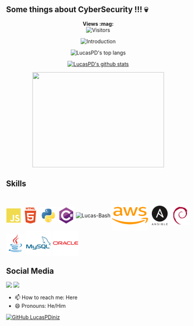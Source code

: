 ## Some things about CyberSecurity !!! :skull:

<p align="center">
  <strong>Views :mag:</strong>
  <br>
  <img src="https://profile-counter.glitch.me/lucaspd777/count.svg" alt="Visitors">
</p>

<p align="center">
  <img src="https://readme-typing-svg.herokuapp.com/?font=JetBrains+Mono&duration=5000&color=00FF00&center=true&vCenter=true&lines=root@nasa.gov:~%23%20rm%20-rf%20/" alt="Introduction">
</p>

<p align="center">
  <img src="https://github-readme-stats.vercel.app/api/top-langs/?username=LucasPDiniz&layout=compact&theme=merko" alt="LucasPD's top langs">
</p>

<p align="center">
  <a href="https://github.com/anuraghazra/github-readme-stats">
    <img src="https://github-readme-stats.vercel.app/api?username=LucasPDiniz&theme=merko" alt="LucasPD's github stats">
  </a>
</p>

<p align="center">
  <img width="360" height="260" src="https://blog.explicae.com.br/wp-content/uploads/2018/08/MATERIAS-ESTUDO-ENEM-VESTIBULAR.gif">
</p>

## Skills

</div>
<div style="display: inline_block"><br>
  <img align="center" alt="Lucas-Js" height="40" width="40" src="https://raw.githubusercontent.com/devicons/devicon/master/icons/javascript/javascript-plain.svg">
  <img align="center" alt="Lucas-HTML" height="45" width="45" src="https://raw.githubusercontent.com/devicons/devicon/master/icons/html5/html5-plain-wordmark.svg">
  <img align="center" alt="Lucas-Python" height="45" width="45" src="https://raw.githubusercontent.com/devicons/devicon/master/icons/python/python-original.svg">
  <img align="center" alt="Lucas-Csharp" height="45" width="45" src="https://raw.githubusercontent.com/devicons/devicon/master/icons/csharp/csharp-original.svg">
  <img align="center" alt="Lucas-Bash" height="45" width="45" src="https://cdn3.iconfinder.com/data/icons/blue-ulitto/128/Developer_files_Bash_Shell_Script-512.png">
  <img align="center" alt="Lucas-AWS" height="80" width="100" src="https://raw.githubusercontent.com/devicons/devicon/master/icons/amazonwebservices/amazonwebservices-plain-wordmark.svg">
  <img align="center" alt="Lucas-Ansible" height="55" width="55" src="https://raw.githubusercontent.com/devicons/devicon/master/icons/ansible/ansible-plain-wordmark.svg">
  <img align="center" alt="Lucas-Debian" height="50" width="50" src="https://raw.githubusercontent.com/devicons/devicon/master/icons/debian/debian-original.svg">
  <img align="center" alt="Lucas-Java" height="50" width="50" src="https://raw.githubusercontent.com/devicons/devicon/master/icons/java/java-original.svg">
  <img align="center" alt="Lucas-Mysql" height="70" width="70" src="https://raw.githubusercontent.com/devicons/devicon/master/icons/mysql/mysql-plain-wordmark.svg">
  <img align="center" alt="Lucas-Oracle" height="70" width="70" src="https://raw.githubusercontent.com/devicons/devicon/master/icons/oracle/oracle-original.svg">
  


## Social Media

  <div> 
<a href="https://instagram.com/lucaspagliucaa" target="_blank"><img src="https://img.shields.io/badge/-Instagram-%23E4405F?style=for-the-badge&logo=instagram&logoColor=white" target="_blank"></a>
      <a href="https://br.linkedin.com/in/lucas-pagliuca-diniz" target="_blank"><img src="https://img.shields.io/badge/-LinkedIn-%230077B5?style=for-the-badge&logo=linkedin&logoColor=white" target="_blank"></a> 
 	</a> 
</div>
  
- 📫 How to reach me: Here
- 😄 Pronouns: He/Him
  
[![GitHub LucasPDiniz](https://img.shields.io/github/followers/LucasPDiniz?label=follow&style=social)](https://github.com/LucasPDiniz)
